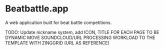# Beatbattle.app

A web application built for beat battle competitions.

TODO: Update nickname system, add 
ICON, TITLE FOR EACH PAGE TO BE DYNAMIC
MOVE SOUNDCLOUD/URL PROCESSING WORKLOAD TO THE TEMPLATE WITH ZINGGRID (URL AS REFERENCE)